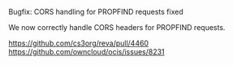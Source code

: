 Bugfix: CORS handling for PROPFIND requests fixed

We now correctly handle CORS headers for PROPFIND requests.

https://github.com/cs3org/reva/pull/4460
https://github.com/owncloud/ocis/issues/8231
